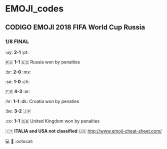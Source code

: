# EMOJI_codes
## CODIGO EMOJI __2018 FIFA World Cup Russia__

### 1/8 FINAL 

:uy: **2-1** :pt:

:ru: **1-1** :es: Russia won by penalties

:br: **2-0** :mx:

:se: **1-0** :ch:

:fr: **4-3** :ar:

:hr: **1-1** :dk: Croatia won by penaties

:be: **3-2** :jp:

:co: **1-1** :uk: United Kingdom won by penalties  

:it: **ITALIA  and USA not classified** :us: 
<http://www.emoji-cheat-sheet.com/>
 
:computer:  :bust_in_silhouette: :octocat:
